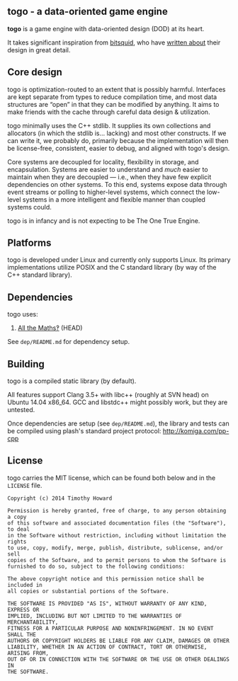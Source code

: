 
## togo - a data-oriented game engine

**togo** is a game engine with data-oriented design (DOD) at its heart.

It takes significant inspiration from [bitsquid](http://bitsquid.se), who
have [written about](http://bitsquid.blogspot.com) their design in great
detail.

## Core design

togo is optimization-routed to an extent that is possibly harmful.
Interfaces are kept separate from types to reduce compilation time, and most
data structures are “open” in that they can be modified by anything. It aims
to make friends with the cache through careful data design & utilization.

togo minimally uses the C++ stdlib. It supplies its own collections and
allocators (in which the stdlib is… lacking) and most other constructs.
If we can write it, we probably do, primarily because the implementation will
then be license-free, consistent, easier to debug, and aligned with togo's
design.

Core systems are decoupled for locality, flexibility in storage, and
encapsulation. Systems are easier to understand and *much* easier to maintain
when they are decoupled — i.e., when they have few explicit dependencies on
other systems. To this end, systems expose data through event streams or
polling to higher-level systems, which connect the low-level systems in a more
intelligent and flexible manner than coupled systems could.

togo is in infancy and is not expecting to be The One True Engine.

## Platforms

togo is developed under Linux and currently only supports Linux. Its primary
implementations utilize POSIX and the C standard library (by way of the C++
standard library).

## Dependencies

togo uses:

1. [All the Maths‽](https://github.com/komiga/am) (HEAD)

See `dep/README.md` for dependency setup.

## Building

togo is a compiled static library (by default).

All features support Clang 3.5+ with libc++ (roughly at SVN head) on
Ubuntu 14.04 x86_64. GCC and libstdc++ might possibly work, but they
are untested.

Once dependencies are setup (see `dep/README.md`), the library and tests can be
compiled using plash's standard project protocol: http://komiga.com/pp-cpp

## License

togo carries the MIT license, which can be found both below and in the
`LICENSE` file.

```
Copyright (c) 2014 Timothy Howard

Permission is hereby granted, free of charge, to any person obtaining a copy
of this software and associated documentation files (the "Software"), to deal
in the Software without restriction, including without limitation the rights
to use, copy, modify, merge, publish, distribute, sublicense, and/or sell
copies of the Software, and to permit persons to whom the Software is
furnished to do so, subject to the following conditions:

The above copyright notice and this permission notice shall be included in
all copies or substantial portions of the Software.

THE SOFTWARE IS PROVIDED "AS IS", WITHOUT WARRANTY OF ANY KIND, EXPRESS OR
IMPLIED, INCLUDING BUT NOT LIMITED TO THE WARRANTIES OF MERCHANTABILITY,
FITNESS FOR A PARTICULAR PURPOSE AND NONINFRINGEMENT. IN NO EVENT SHALL THE
AUTHORS OR COPYRIGHT HOLDERS BE LIABLE FOR ANY CLAIM, DAMAGES OR OTHER
LIABILITY, WHETHER IN AN ACTION OF CONTRACT, TORT OR OTHERWISE, ARISING FROM,
OUT OF OR IN CONNECTION WITH THE SOFTWARE OR THE USE OR OTHER DEALINGS IN
THE SOFTWARE.
```
